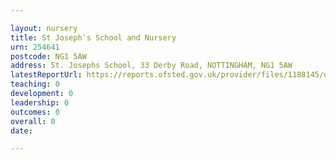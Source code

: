 ```yaml
---

layout: nursery
title: St Joseph's School and Nursery
urn: 254641
postcode: NG1 5AW
address: St. Josephs School, 33 Derby Road, NOTTINGHAM, NG1 5AW
latestReportUrl: https://reports.ofsted.gov.uk/provider/files/1188145/urn/254641.pdf
teaching: 0
development: 0
leadership: 0
outcomes: 0
overall: 0
date: 

---
```

